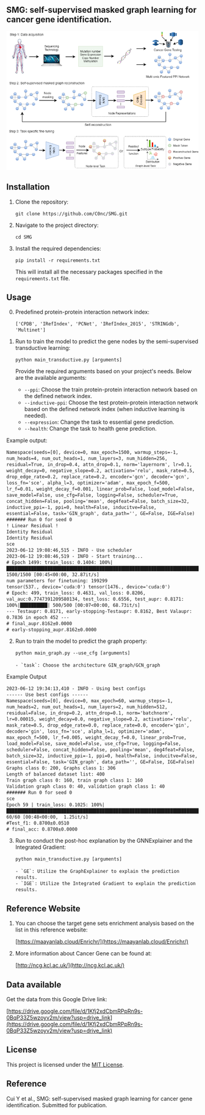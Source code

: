 ## SMG: self-supervised masked graph learning for cancer gene identification.


![Figure](figure/figure1.png)

## Installation

1. Clone the repository:

   ```shell
   git clone https://github.com/C0nc/SMG.git
   ```

2. Navigate to the project directory:

   ```shell
   cd SMG
   ```

3. Install the required dependencies:

   ```shell
   pip install -r requirements.txt
   ```

   This will install all the necessary packages specified in the `requirements.txt` file.

## Usage

0. Predefined protein-protein interaction network index:

   ```shell
   ['CPDB', 'IRefIndex', 'PCNet', 'IRefIndex_2015', 'STRINGdb', 'Multinet']
   ```

1. Run to train the model to predict the gene nodes by the semi-supervised transductive learning:

   ```shell
   python main_transductive.py [arguments]
   ```

   Provide the required arguments based on your project's needs. Below are the available arguments:

   - `--ppi`: Choose the train protein-protein interaction network based on the defined network index.
   - `--inductive-ppi`: Choose the test protein-protein interaction network based on the defined network index (when inductive learning is needed).
   - `--expression`: Change the task to essential gene prediction.
   - `--health`: Change the task to health gene prediction.
  
Example output:

```shell
Namespace(seeds=[0], device=0, max_epoch=1500, warmup_steps=-1, num_heads=4, num_out_heads=1, num_layers=3, num_hidden=256, residual=True, in_drop=0.4, attn_drop=0.1, norm='layernorm', lr=0.1, weight_decay=0, negative_slope=0.2, activation='relu', mask_rate=0.5, drop_edge_rate=0.2, replace_rate=0.2, encoder='gcn', decoder='gcn', loss_fn='sce', alpha_l=3, optimizer='adam', max_epoch_f=500, lr_f=0.01, weight_decay_f=0.001, linear_prob=False, load_model=False, save_model=False, use_cfg=False, logging=False, scheduler=True, concat_hidden=False, pooling='mean', deg4feat=False, batch_size=32, inductive_ppi=-1, ppi=0, health=False, inducitve=False, essential=False, task='GIN_graph', data_path='', GE=False, IGE=False)
####### Run 0 for seed 0
! Linear Residual !
Identity Residual 
Identity Residual 
sce
2023-06-12 19:08:46,515 - INFO - Use scheduler
2023-06-12 19:08:46,519 - INFO - Start training...
# Epoch 1499: train_loss: 0.1404: 100%|███████████████████████████████████████████████████████████████████████████████████████████| 1500/1500 [00:45<00:00, 32.87it/s]
num parameters for finetuning: 199299
tensor(537., device='cuda:0') tensor(1476., device='cuda:0')
# Epoch: 499, train_loss: 0.4631, val_loss: 0.8206, val_auc:0.7747391209580134, test_loss: 0.6556, test_aupr: 0.8171: 100%|██████████| 500/500 [00:07<00:00, 68.73it/s]
--- Testaupr: 0.8171, early-stopping-Testaupr: 0.8162, Best Valaupr: 0.7836 in epoch 452 --- 
# final_aupr.8162±0.0000
# early-stopping_aupr.8162±0.0000
```


2. Run to train the model to predict the graph property:

   ```shell
   python main_graph.py --use_cfg [arguments]
   
   - `task`: Choose the architecture GIN_graph/GCN_graph
   ```
   
Example Output
   
```shell
2023-06-12 19:34:13,410 - INFO - Using best configs
------ Use best configs ------
Namespace(seeds=[0], device=0, max_epoch=60, warmup_steps=-1, num_heads=2, num_out_heads=1, num_layers=2, num_hidden=512, residual=False, in_drop=0.2, attn_drop=0.1, norm='batchnorm', lr=0.00015, weight_decay=0.0, negative_slope=0.2, activation='relu', mask_rate=0.5, drop_edge_rate=0.0, replace_rate=0.0, encoder='gin', decoder='gin', loss_fn='sce', alpha_l=1, optimizer='adam', max_epoch_f=500, lr_f=0.005, weight_decay_f=0.0, linear_prob=True, load_model=False, save_model=False, use_cfg=True, logging=False, scheduler=False, concat_hidden=False, pooling='mean', deg4feat=False, batch_size=32, inductive_ppi=-1, ppi=0, health=False, inducitve=False, essential=False, task='GIN_graph', data_path='', GE=False, IGE=False)
Graphs class 0: 200, Graphs class 1: 306
Length of balanced dataset list: 400
Train graph class 0: 160, train graph class 1: 160
Validation graph class 0: 40, validation graph class 1: 40
####### Run 0 for seed 0
sce
Epoch 59 | train_loss: 0.1025: 100%|██████████████████████████████████████████████████████████████████████████████████████████████████| 60/60 [00:48<00:00,  1.25it/s]
#Test_f1: 0.8700±0.0510
# final_acc: 0.8700±0.0000
```
   

3. Run to conduct the post-hoc explanation by the GNNExplainer and the Integrated Gradient:

   ```shell
   python main_transductive.py [arguments] 
  
   - `GE`: Utilize the GraphExplainer to explain the prediction results.
   - `IGE`: Utilize the Integrated Gradient to explain the prediction results.
   ```

## Reference Website

1. You can choose the target gene sets enrichment analysis based on the list in this reference website:

   [https://maayanlab.cloud/Enrichr/](https://maayanlab.cloud/Enrichr/)

2. More information about Cancer Gene can be found at:

   [http://ncg.kcl.ac.uk/](http://ncg.kcl.ac.uk/)

## Data available

Get the data from this Google Drive link:

[https://drive.google.com/file/d/1Kfj2xdCbmRPpRn9s-0BqP33Z5wzoyv2m/view?usp=drive_link](https://drive.google.com/file/d/1Kfj2xdCbmRPpRn9s-0BqP33Z5wzoyv2m/view?usp=drive_link)

## License

This project is licensed under the [MIT License](LICENSE).

## Reference
Cui Y et al., SMG: self-supervised masked graph learning for cancer gene identification. Submitted for publication.
